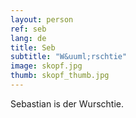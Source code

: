 ```yaml
---
layout: person
ref: seb
lang: de
title: Seb
subtitle: "W&uuml;rschtie"
image: skopf.jpg
thumb: skopf_thumb.jpg
---
```


Sebastian is der Wurschtie.
